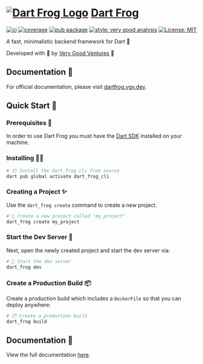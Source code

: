 # [![Dart Frog Logo][logo]][dart_frog_link] [Dart Frog][dart_frog_link]

[![ci][ci_badge]][ci_link]
[![coverage][coverage_badge]][ci_link]
[![pub package][pub_badge]][pub_link]
[![style: very good analysis][very_good_analysis_badge]][very_good_analysis_link]
[![License: MIT][license_badge]][license_link]

A fast, minimalistic backend framework for Dart 🎯

Developed with 💙 by [Very Good Ventures][very_good_ventures_link] 🦄

## Documentation 📝

For official documentation, please visit [dartfrog.vgv.dev][docs_link].

## Quick Start 🚀

### Prerequisites 📝

In order to use Dart Frog you must have the [Dart SDK][dart_installation_link] installed on your machine.

### Installing 🧑‍💻

```sh
# 📦 Install the dart_frog cli from source
dart pub global activate dart_frog_cli
```

### Creating a Project ✨

Use the `dart_frog create` command to create a new project.

```sh
# 🚀 Create a new project called "my_project"
dart_frog create my_project
```

### Start the Dev Server 🏁

Next, open the newly created project and start the dev server via:

```sh
# 🏁 Start the dev server
dart_frog dev
```

### Create a Production Build 📦

Create a production build which includes a `DockerFile` so that you can deploy anywhere:

```sh
# 📦 Create a production build
dart_frog build
```

## Documentation 📝

View the full documentation [here][documentation_link].

[ci_badge]: https://github.com/VeryGoodOpenSource/dart_frog/actions/workflows/dart_frog.yaml/badge.svg?branch=main
[ci_link]: https://github.com/VeryGoodOpenSource/dart_frog/actions/workflows/dart_frog.yaml
[coverage_badge]: https://raw.githubusercontent.com/VeryGoodOpenSource/dart_frog/main/packages/dart_frog/coverage_badge.svg
[dart_frog_link]: https://github.com/verygoodopensource/dart_frog
[dart_installation_link]: https://dart.dev/get-dart
[documentation_link]: https://verygoodopensource.github.io/dart_frog
[license_badge]: https://img.shields.io/badge/license-MIT-blue.svg
[license_link]: https://opensource.org/licenses/MIT
[logo]: https://raw.githubusercontent.com/VeryGoodOpenSource/dart_frog/alestiago/readme-single-logo/assets/dart_frog_logo.png
[pub_badge]: https://img.shields.io/pub/v/dart_frog.svg
[pub_link]: https://pub.dartlang.org/packages/dart_frog
[very_good_analysis_badge]: https://img.shields.io/badge/style-very_good_analysis-B22C89.svg
[very_good_analysis_link]: https://pub.dev/packages/very_good_analysis
[very_good_ventures_link]: https://verygood.ventures
[docs_link]: https://dartfrog.vgv.dev
